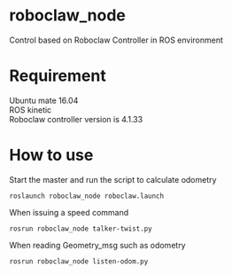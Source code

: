 # roboclaw_node
Control based on Roboclaw Controller in ROS environment

# Requirement
Ubuntu mate 16.04  
ROS kinetic  
Roboclaw controller version is 4.1.33

# How to use
Start the master and run the script to calculate odometry
```
roslaunch roboclaw_node roboclaw.launch
```
When issuing a speed command
```
rosrun roboclaw_node talker-twist.py
```
When reading Geometry_msg such as odometry
```
rosrun roboclaw_node listen-odom.py
```
